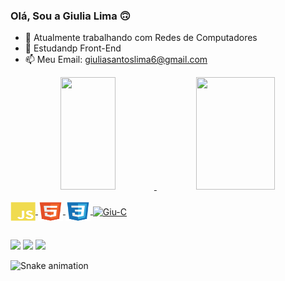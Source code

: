 ### Olá, Sou a Giulia Lima 🙃

- 🔭 Atualmente trabalhando com Redes de Computadores
- 🌱 Estudandp Front-End
- 📫 Meu Email: giuliasantoslima6@gmail.com

<div align="center">
  <a href="https://github.com/giuliasl">
  <img height="180em" width="42%" src="https://github-readme-stats.vercel.app/api?username=giuliasl&show_icons=true&theme=dracula&include_all_commits=true&count_private=true"/>
  <img height="180em" width="50%" src="https://github-readme-stats.vercel.app/api/top-langs/?username=giuliasl&layout=compact&langs_count=7&theme=dracula"/>
</div>
  
<div style="display: inline_block"><br>
  <img align="center" alt="Giu-Js" height="30" width="40" src="https://raw.githubusercontent.com/devicons/devicon/master/icons/javascript/javascript-plain.svg">
  <img align="center" alt="Giu-HTML" height="30" width="40" src="https://raw.githubusercontent.com/devicons/devicon/master/icons/html5/html5-original.svg">
  <img align="center" alt="Giu-CSS" height="30" width="40" src="https://raw.githubusercontent.com/devicons/devicon/master/icons/css3/css3-original.svg">
  <img align="center" alt="Giu-C" height="30" width="40" src="https://cdn.jsdelivr.net/gh/devicons/devicon/icons/c/c-original.svg">
</div>
  
  ## 
 <div> 
  <a href="https://instagram.com/" target="_blank"><img src="https://img.shields.io/badge/-Instagram-%23E4405F?style=for-the-badge&logo=instagram&logoColor=white" target="_blank"></a>
  <a href = "mailto:giuliasantoslima6@gmail.com"><img src="https://img.shields.io/badge/-Gmail-%23333?style=for-the-badge&logo=gmail&logoColor=white" target="_blank"></a>
  <a href="https://www.linkedin.com/in/" target="_blank"><img src="https://img.shields.io/badge/-LinkedIn-%230077B5?style=for-the-badge&logo=linkedin&logoColor=white" target="_blank"></a> 
 
  ![Snake animation](https://github.com/giuliasl/giuliasl/blob/output/github-contribution-grid-snake.svg)
 
</div>
